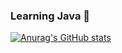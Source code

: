 ### Learning Java 🥶

[![Anurag's GitHub stats](https://github-readme-stats.vercel.app/api?username=AnotherNoName&hide=prs,issues,contribs&show_icons=true&theme=gotham)](https://github.com/anuraghazra/github-readme-stats)
